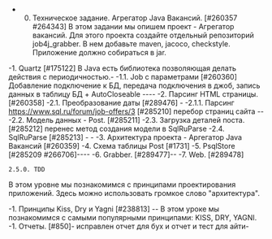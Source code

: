 - 0. Техническое задание. Агрегатор Java Вакансий. [#260357 #264343]
В этом задании мы опишем проект - Агрегатор вакансий.
Для этого проекта создайте отдельный репозиторий job4j_grabber.
В нем добавьте maven, jacoco, checkstyle.
Приложение должно собираться в jar.

-1. Quartz [#175122] В Java есть библиотека позволяющая делать действия с периодичностью.-
-1.1. Job c параметрами [#260360] Добавление подключение к БД, 
передача подключения в джоб, запись данных в таблицу БД + AutoCloseable ----
-2. Парсинг HTML страницы. [#260358]
-2.1. Преобразование даты [#289476] - 
-2.1.1. Парсинг https://www.sql.ru/forum/job-offers/3 [#285210] перебор страниц сайта --
-2.2. Модель данных - Post. [#285211] 
-2.3. Загрузка деталей поста. [#285212] перенес метод создания модели в SqlRuParse
-2.4. SqlRuParse [#285213] - -
-3. Архитектура проекта - Аргегатор Java Вакансий [#260359]
-4. Схема таблицы Post [#1731]
-5. PsqlStore [#285209 #266706]----
-6. Grabber. [#289477]--
-7. Web. [#289478]

    2.5.0. TDD
В этом уровне мы познакомимся с принципами проектирования приложений. 
Здесь можно использовать громкое слово "архитектура".

-1. Принципы Kiss, Dry и Yagni [#238813] --
В этом уроке мы познакомимся с самыми популярными принципами: KISS, DRY, YAGNI. 
-1. Отчеты. [#850]- исправлен отчет для бух и отчет и тест для айти-